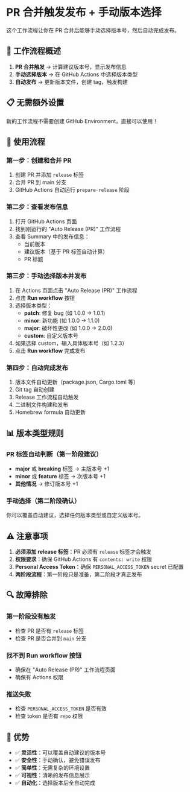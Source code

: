 # PR 合并触发发布 + 手动版本选择

这个工作流程让你在 PR 合并后能够手动选择版本号，然后自动完成发布。

## 🚀 工作流程概述

1. **PR 合并触发** → 计算建议版本号，显示发布信息
2. **手动选择版本** → 在 GitHub Actions 中选择版本类型
3. **自动发布** → 更新版本文件，创建 tag，触发构建

## 📋 无需额外设置

新的工作流程不需要创建 GitHub Environment，直接可以使用！

## 🔄 使用流程

### 第一步：创建和合并 PR

1. 创建 PR 并添加 `release` 标签
2. 合并 PR 到 main 分支
3. GitHub Actions 自动运行 `prepare-release` 阶段

### 第二步：查看发布信息

1. 打开 GitHub Actions 页面
2. 找到刚运行的 "Auto Release (PR)" 工作流程
3. 查看 Summary 中的发布信息：
   - 当前版本
   - 建议版本（基于 PR 标签自动计算）
   - PR 标题

### 第三步：手动选择版本并发布

1. 在 Actions 页面点击 "Auto Release (PR)" 工作流程
2. 点击 **Run workflow** 按钮
3. 选择版本类型：
   - **patch**: 修复 bug (如 1.0.0 → 1.0.1)
   - **minor**: 新功能 (如 1.0.0 → 1.1.0)
   - **major**: 破坏性更改 (如 1.0.0 → 2.0.0)
   - **custom**: 自定义版本号
4. 如果选择 custom，输入具体版本号（如 1.2.3）
5. 点击 **Run workflow** 完成发布

### 第四步：自动完成发布

1. 版本文件自动更新（package.json, Cargo.toml 等）
2. Git tag 自动创建
3. Release 工作流程自动触发
4. 二进制文件构建和发布
5. Homebrew formula 自动更新

## 📊 版本类型规则

### PR 标签自动判断（第一阶段建议）

- **major** 或 **breaking** 标签 → 主版本号 +1
- **minor** 或 **feature** 标签 → 次版本号 +1  
- **其他情况** → 修订版本号 +1

### 手动选择（第二阶段确认）

你可以覆盖自动建议，选择任何版本类型或自定义版本号。

## ⚠️ 注意事项

1. **必须添加 release 标签**：PR 必须有 `release` 标签才会触发
2. **权限要求**：确保 GitHub Actions 有 `contents: write` 权限
3. **Personal Access Token**：确保 `PERSONAL_ACCESS_TOKEN` secret 已配置
4. **两阶段流程**：第一阶段只是准备，第二阶段才真正发布

## 🔍 故障排除

### 第一阶段没有触发
- 检查 PR 是否有 `release` 标签
- 检查 PR 是否合并到 `main` 分支

### 找不到 Run workflow 按钮
- 确保在 "Auto Release (PR)" 工作流程页面
- 确保有 Actions 权限

### 推送失败
- 检查 `PERSONAL_ACCESS_TOKEN` 是否有效
- 检查 token 是否有 `repo` 权限

## 🎯 优势

- ✅ **灵活性**：可以覆盖自动建议的版本号
- ✅ **安全性**：手动确认，避免错误发布
- ✅ **简单性**：无需复杂的环境设置
- ✅ **可视性**：清晰的发布信息展示
- ✅ **自动化**：选择版本后全自动完成
